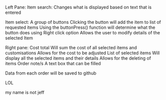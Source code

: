 Left Pane:
  Item search:
    Changes what is displayed based on text that is entered

  Item select:
    A group of buttons
      Clicking the button will add the item to list of requested items
        Using the buttonPress() function will determine what the button does using
    Right click option
    Allows the user to modify details of the selected Item

Right pane:
  Cost total
    Will sum the cost of all selected items and customisations
    Allows for the cost to be adjusted
  List of selected items
    Will display all the selected items and their details
    Allows for the deleting of items
  Order note/s
    A text box that can be filled



Data from each order will be saved to github


LOL

my name is not jeff
